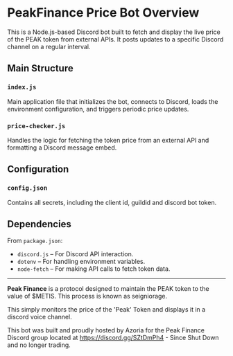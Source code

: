 # PeakFinance Price Bot Overview

This is a Node.js-based Discord bot built to fetch and display the live price of the PEAK token from external APIs. It posts updates to a specific Discord channel on a regular interval.

## Main Structure

### `index.js`
Main application file that initializes the bot, connects to Discord, loads the environment configuration, and triggers periodic price updates.

### `price-checker.js`
Handles the logic for fetching the token price from an external API and formatting a Discord message embed.

## Configuration

### `config.json`
Contains all secrets, including the client id, guildid and discord bot token.

## Dependencies

From `package.json`:
- `discord.js` – For Discord API interaction.
- `dotenv` – For handling environment variables.
- `node-fetch` – For making API calls to fetch token data.

-----

**Peak Finance** is a protocol designed to maintain the PEAK token to the value of $METIS. This process is known as seigniorage.

This simply monitors the price of the 'Peak' Token and displays it in a discord voice channel.

This bot was built and proudly hosted by Azoria for the Peak Finance Discord group located at https://discord.gg/SZtDmPh4 - Since Shut Down and no longer trading.
